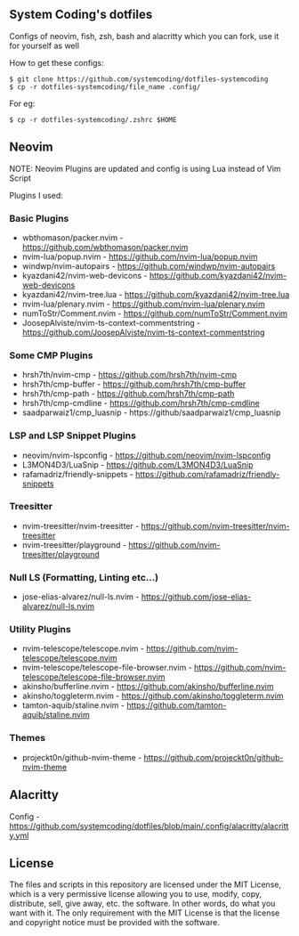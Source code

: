 ## System Coding's dotfiles
Configs of neovim, fish, zsh, bash and alacritty which you can fork, use it for yourself as well

How to get these configs:
```
$ git clone https://github.com/systemcoding/dotfiles-systemcoding 
$ cp -r dotfiles-systemcoding/file_name .config/ 
```
For eg:
```
$ cp -r dotfiles-systemcoding/.zshrc $HOME 
```

## Neovim
NOTE: Neovim Plugins are updated and config is using Lua instead of Vim Script


Plugins I used:
### Basic Plugins
* wbthomason/packer.nvim - https://github.com/wbthomason/packer.nvim
* nvim-lua/popup.nvim - https://github.com/nvim-lua/popup.nvim
* windwp/nvim-autopairs - https://github.com/windwp/nvim-autopairs
* kyazdani42/nvim-web-devicons - https://github.com/kyazdani42/nvim-web-devicons
* kyazdani42/nvim-tree.lua - https://github.com/kyazdani42/nvim-tree.lua
* nvim-lua/plenary.nvim - https://github.com/nvim-lua/plenary.nvim
* numToStr/Comment.nvim - https://github.com/numToStr/Comment.nvim
* JoosepAlviste/nvim-ts-context-commentstring - https://github.com/JoosepAlviste/nvim-ts-context-commentstring

### Some CMP Plugins
* hrsh7th/nvim-cmp - https://github.com/hrsh7th/nvim-cmp
* hrsh7th/cmp-buffer - https://github.com/hrsh7th/cmp-buffer
* hrsh7th/cmp-path - https://github.com/hrsh7th/cmp-path
* hrsh7th/cmp-cmdline - https://github.com/hrsh7th/cmp-cmdline
* saadparwaiz1/cmp_luasnip - https://github/saadparwaiz1/cmp_luasnip

### LSP and LSP Snippet Plugins
* neovim/nvim-lspconfig - https://github.com/neovim/nvim-lspconfig
* L3MON4D3/LuaSnip - https://github.com/L3MON4D3/LuaSnip
* rafamadriz/friendly-snippets - https://github.com/rafamadriz/friendly-snippets

### Treesitter
* nvim-treesitter/nvim-treesitter - https://github.com/nvim-treesitter/nvim-treesitter
* nvim-treesitter/playground - https://github.com/nvim-treesitter/playground

### Null LS (Formatting, Linting etc...)
* jose-elias-alvarez/null-ls.nvim - https://github.com/jose-elias-alvarez/null-ls.nvim

### Utility Plugins
* nvim-telescope/telescope.nvim - https://github.com/nvim-telescope/telescope.nvim
* nvim-telescope/telescope-file-browser.nvim - https://github.com/nvim-telescope/telescope-file-browser.nvim
* akinsho/bufferline.nvim - https://github.com/akinsho/bufferline.nvim
* akinsho/toggleterm.nvim - https://github.com/akinsho/toggleterm.nvim
* tamton-aquib/staline.nvim - https://github.com/tamton-aquib/staline.nvim

### Themes
* projeckt0n/github-nvim-theme - https://github.com/projeckt0n/github-nvim-theme

## Alacritty
Config - https://github.com/systemcoding/dotfiles/blob/main/.config/alacritty/alacritty.yml

## License
The files and scripts in this repository are licensed under the MIT License, which is a very permissive license allowing you to use, modify, copy, distribute, sell, give away, etc. the software. In other words, do what you want with it. The only requirement with the MIT License is that the license and copyright notice must be provided with the software.
